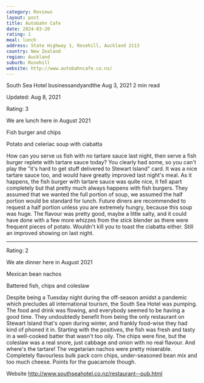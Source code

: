 ```yaml
---
category: Reviews
layout: post
title: Autobahn Cafe
date: 2024-03-20
rating: 1
meal: lunch
address: State Highway 1, Rosehill, Auckland 2113
country: New Zealand
region: Auckland
suburb: Rosehill
website: http://www.autobahncafe.co.nz/
---
```


South Sea Hotel
businessandyandthe
Aug 3, 2021
2 min read


Updated: Aug 8, 2021

Rating: 3

We are lunch here in August 2021

Fish burger and chips

Potato and celeriac soup with ciabatta

How can you serve us fish with no tartare sauce last night, then serve a fish burger replete with tartare sauce today? You clearly had some, so you can't play the "it's hard to get stuff delivered to Stewart Island" card. It was a nice tartare sauce too, and would have greatly improved last night's meal. As it happens, the fish burger with tartare sauce was quite nice, it fell apart completely but that pretty much always happens with fish burgers. They assumed that we wanted the full portion of soup, we assumed the half portion would be standard for lunch. Future diners are recommended to request a half portion unless you are extremely hungry, because this soup was huge. The flavour was pretty good, maybe a little salty, and it could have done with a few more whizzes from the stick blender as there were frequent pieces of potato. Wouldn't kill you to toast the ciabatta either. Still an improved showing on last night.

----------------------------------------------------------

Rating: 2 

We ate dinner here in August 2021 

Mexican bean nachos 

Battered fish, chips and coleslaw

Despite being a Tuesday night during the off-season amidst a pandemic which precludes all international tourism, the South Sea Hotel was pumping. The food and drink was flowing, and everybody seemed to be having a good time. They undoubtedly benefit from being the only restaurant on Stewart Island that's open during winter, and frankly food-wise they had kind of phoned it in. Starting with the positives, the fish was fresh and tasty in a well-cooked batter that wasn't too oily. The chips were fine, but the coleslaw was a real snore, just cabbage and onion with no real flavour. And where's the tartare! The vegetarian nachos were pretty miserable. Completely flavourless bulk pack corn chips, under-seasoned bean mix and too much cheese. Points for the guacamole though. 

Website http://www.southseahotel.co.nz/restaurant--pub.html